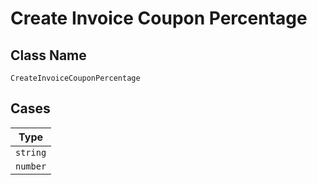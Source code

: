 
# Create Invoice Coupon Percentage

## Class Name

`CreateInvoiceCouponPercentage`

## Cases

| Type |
|  --- |
| `string` |
| `number` |

